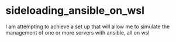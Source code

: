 # sideloading_ansible_on_wsl
I am attempting to achieve a set up that will allow me to simulate the management of one or more servers with ansible, all on wsl
